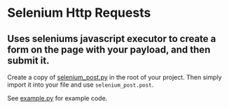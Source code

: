 # Selenium Http Requests
## Uses seleniums javascript executor to create a form on the page with your payload, and then submit it. 

Create a copy of [selenium_post.py](https://github.com/66niko99/selenium-post-request/blob/main/selenium_post.py) in the root of your project. Then simply import it into your file and use `selenium_post.post`.

See [example.py](https://github.com/66niko99/selenium-post-request/blob/main/example.py) for example code.

